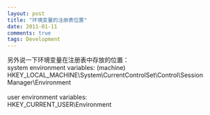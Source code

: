 ```yaml
---
layout: post
title: "环境变量的注册表位置"
date: 2011-01-11
comments: true
tags: Development
---
```

另外说一下环境变量在注册表中存放的位置：<br />system environment variables: (machine)<br />HKEY_LOCAL_MACHINE\System\CurrentControlSet\Control\Session Manager\Environment<br /><br />user environment variables:<br />HKEY_CURRENT_USER\Environment<br /><br />
